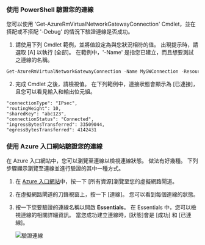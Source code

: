 ### <a name="to-verify-your-connection-by-using-powershell"></a>使用 PowerShell 驗證您的連線

您可以使用 'Get-AzureRmVirtualNetworkGatewayConnection' Cmdlet，並在搭配或不搭配 '-Debug' 的情況下驗證連線是否成功。 

1. 請使用下列 Cmdlet 範例，並將值設定為與您狀況相符的值。 出現提示時，請選取 [A] 以執行 [全部]。 在範例中，'-Name' 是指您已建立，而且想要測試之連線的名稱。

  ```powershell
  Get-AzureRmVirtualNetworkGatewayConnection -Name MyGWConnection -ResourceGroupName MyRG
  ```
2. 完成 Cmdlet 之後，請檢視值。 在下列範例中，連接狀態會顯示為 [已連接]，且您可以看見輸入和輸出位元組。

  ```
  "connectionType": "IPsec",
  "routingWeight": 10,
  "sharedKey": "abc123",
  "connectionStatus": "Connected",
  "ingressBytesTransferred": 33509044,
  "egressBytesTransferred": 4142431
  ```

### <a name="to-verify-your-connection-by-using-the-azure-portal"></a>使用 Azure 入口網站驗證您的連線

在 Azure 入口網站中，您可以瀏覽至連線以檢視連線狀態。 做法有好幾種。 下列步驟顯示瀏覽至連線並進行驗證的其中一種方式。

1. 在 [Azure 入口網站](http://portal.azure.com)中，按一下 [所有資源]瀏覽至您的虛擬網路閘道。
2. 在虛擬網路閘道的刀鋒視窗上，按一下 [連線]。 您可以看到每個連線的狀態。
3. 按一下您要驗證的連線名稱以開啟 **Essentials**。 在 Essentials 中，您可以檢視連線的相關詳細資訊。 當您成功建立連線時，[狀態]會是 [成功] 和 [已連線]。
   
    ![驗證連線](./media/vpn-gateway-verify-connection-rm-include/connectionsucceeded.png)